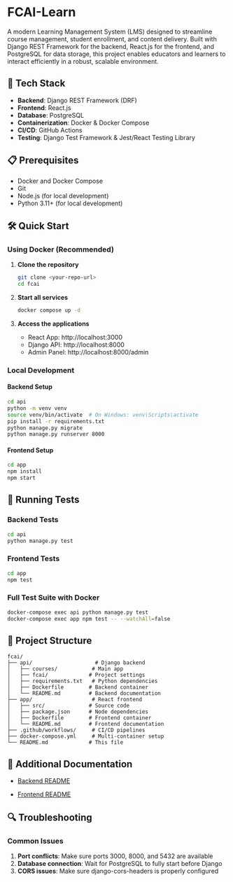 # FCAI-Learn

A modern Learning Management System (LMS) designed to streamline course management, student enrollment, and content delivery. Built with Django REST Framework for the backend, React.js for the frontend, and PostgreSQL for data storage, this project enables educators and learners to interact efficiently in a robust, scalable environment.

## 🚀 Tech Stack

- **Backend**: Django REST Framework (DRF)
- **Frontend**: React.js
- **Database**: PostgreSQL
- **Containerization**: Docker & Docker Compose
- **CI/CD**: GitHub Actions
- **Testing**: Django Test Framework & Jest/React Testing Library

## 📋 Prerequisites

- Docker and Docker Compose
- Git
- Node.js (for local development)
- Python 3.11+ (for local development)

## 🛠️ Quick Start

### Using Docker (Recommended)

1. **Clone the repository**
   ```bash
   git clone <your-repo-url>
   cd fcai
   ```

2. **Start all services**
   ```bash
   docker compose up -d
   ```

3. **Access the applications**
   - React App: http://localhost:3000
   - Django API: http://localhost:8000
   - Admin Panel: http://localhost:8000/admin

### Local Development

#### Backend Setup
```bash
cd api
python -m venv venv
source venv/bin/activate  # On Windows: venv\Scripts\activate
pip install -r requirements.txt
python manage.py migrate
python manage.py runserver 8000
```

#### Frontend Setup
```bash
cd app
npm install
npm start
```

## 🧪 Running Tests

### Backend Tests
```bash
cd api
python manage.py test
```

### Frontend Tests
```bash
cd app
npm test
```

### Full Test Suite with Docker
```bash
docker-compose exec api python manage.py test
docker-compose exec app npm test -- --watchAll=false
```


## 📁 Project Structure

```
fcai/
├── api/                    # Django backend
│   ├── courses/           # Main app
│   ├── fcai/             # Project settings
│   ├── requirements.txt   # Python dependencies
│   ├── Dockerfile        # Backend container
│   └── README.md         # Backend documentation
├── app/                   # React frontend
│   ├── src/              # Source code
│   ├── package.json      # Node dependencies
│   ├── Dockerfile        # Frontend container
│   └── README.md         # Frontend documentation
├── .github/workflows/     # CI/CD pipelines
├── docker-compose.yml     # Multi-container setup
└── README.md             # This file
```
## 📄 Additional Documentation

- [Backend README](api/README.md)

- [Frontend README](app/README.md)

## 🔍 Troubleshooting

### Common Issues

1. **Port conflicts**: Make sure ports 3000, 8000, and 5432 are available
2. **Database connection**: Wait for PostgreSQL to fully start before Django
3. **CORS issues**: Make sure django-cors-headers is properly configured
